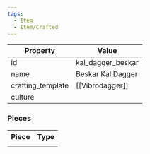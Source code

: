 ```yaml
---
tags:
  - Item
  - Item/Crafted
---
```


| Property          | Value             |
| ----------------- | ----------------- |
| id                | kal_dagger_beskar |
| name              | Beskar Kal Dagger |
| crafting_template | [[Vibrodagger]]   |
| culture           |                   |

### Pieces
| Piece | Type |
| ----- | ---- |
|       |      |


